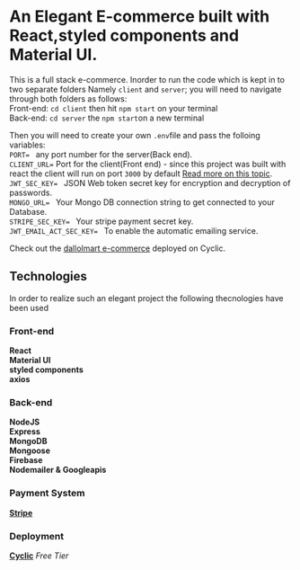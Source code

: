 # An Elegant E-commerce built with React,styled components and Material UI.

This is a full stack e-commerce. Inorder to run the code which is kept in to two separate folders Namely `client` and `server`; you will need to navigate through both folders as follows:\
Front-end: `cd client` then hit `npm start` on your terminal\
Back-end: `cd server` the `npm start`on a new terminal

Then you will need to create your own `.env`file and pass the folloing variables:\
`PORT= ` any port number for the server(Back end).\
`CLIENT_URL=` Port for the client(Front end) - since this project was built with react the client will run on port `3000` by default [Read more on this topic](https://www.geeksforgeeks.org/how-to-specify-a-port-to-run-a-create-react-app-based-project/).\
`JWT_SEC_KEY= ` JSON Web token secret key for encryption and decryption of passwords.\
`MONGO_URL= ` Your Mongo DB connection string to get connected to your Database.\
`STRIPE_SEC_KEY= ` Your stripe payment secret key.\
`JWT_EMAIL_ACT_SEC_KEY= ` To enable the automatic emailing service.

Check out the [dallolmart e-commerce](https://mikacodes.netlify.app/) deployed on Cyclic.

## Technologies

In order to realize such an elegant project the following thecnologies have been used

### Front-end

**React**\
**Material UI**\
**styled components**\
**axios**

### Back-end

**NodeJS**\
**Express**\
**MongoDB**\
**Mongoose**\
**Firebase**\
**Nodemailer & Googleapis**

### Payment System

**[Stripe](https://stripe.com/)**

### Deployment

**[Cyclic](https://www.cyclic.sh/)** _Free Tier_
